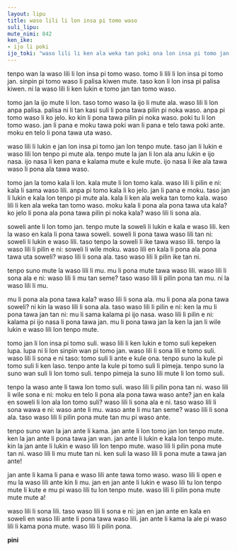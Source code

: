 ```yaml
---  
layout: lipu
title: waso lili li lon insa pi tomo waso
suli_lipu: 
mute_nimi: 842  
ken_ike: 
- ijo li poki
ijo_toki: "waso lili li ken ala weka tan poki ona lon insa pi tomo jan. taso awen la, waso lili li wile sona e ijo mute pi poka ona!"
---
```

 
tenpo wan la waso lili li lon insa pi tomo waso. tomo li lili li lon insa pi tomo jan. sinpin pi tomo waso li palisa kiwen mute. taso kon li lon insa pi palisa kiwen. ni la waso lili li ken lukin e tomo jan tan tomo waso.

tomo jan la ijo mute li lon. taso tomo waso la ijo li mute ala. waso lili li lon anpa palisa. palisa ni li tan kasi suli li pona tawa pilin pi noka waso. anpa pi tomo waso li ko jelo. ko kin li pona tawa pilin pi noka waso. poki tu li lon tomo waso. jan li pana e moku tawa poki wan li pana e telo tawa poki ante. moku en telo li pona tawa uta waso.

waso lili li lukin e jan lon insa pi tomo jan lon tenpo mute. taso jan li lukin e waso lili lon tenpo pi mute ala. tenpo mute la jan li lon ala anu lukin e ijo nasa. ijo nasa li ken pana e kalama mute e kule mute. ijo nasa li ike ala tawa waso li pona ala tawa waso.

tomo jan la tomo kala li lon. kala mute li lon tomo kala. waso lili li pilin e ni: kala li sama waso lili. anpa pi tomo kala li ko jelo. jan li pana e moku. taso jan li lukin e kala lon tenpo pi mute ala. kala li ken ala weka tan tomo kala. waso lili li ken ala weka tan tomo waso. moku kala li pona ala pona tawa uta kala? ko jelo li pona ala pona tawa pilin pi noka kala? waso lili li sona ala.
 
soweli ante li lon tomo jan. tenpo mute la soweli li lukin e kala e waso lili. ken la waso en kala li pona tawa soweli. soweli li pona tawa waso lili tan ni: soweli li lukin e waso lili. taso tenpo la soweli li ike tawa waso lili. tenpo la waso lili li pilin e ni: soweli li wile moku. waso lili en kala li pona ala pona tawa uta soweli? waso lili li sona ala. taso waso lili li pilin ike tan ni.

tenpo suno mute la waso lili li mu. mu li pona mute tawa waso lili. waso lili li sona ala e ni: waso lili li mu tan seme? taso waso lili li pilin pona tan mu. ni la waso lili li mu.
 
mu li pona ala pona tawa kala? waso lili li sona ala. mu li pona ala pona tawa soweli? ni kin la waso lili li sona ala. taso waso lili li pilin e ni: ken la mu li pona tawa jan tan ni: mu li sama kalama pi ijo nasa. waso lili li pilin e ni: kalama pi ijo nasa li pona tawa jan. mu li pona tawa jan la ken la jan li wile lukin e waso lili lon tenpo mute.
 
tomo jan li lon insa pi tomo suli. waso lili li ken lukin e tomo suli kepeken lupa. lupa ni li lon sinpin wan pi tomo jan. waso lili li sona lili e tomo suli. waso lili li sona e ni taso: tomo suli li ante e kule ona. tenpo suno la kule pi tomo suli li ken laso. tenpo ante la kule pi tomo suli li pimeja. tenpo suno la suno wan suli li lon tomo suli. tenpo pimeja la suno lili mute li lon tomo suli.

tenpo la waso ante li tawa lon tomo suli. waso lili li pilin pona tan ni. waso lili li wile sona e ni: moku en telo li pona ala pona tawa waso ante? jan en kala en soweli li lon ala lon tomo suli? waso lili li sona ala e ni. taso waso lili li sona wawa e ni: waso ante li mu. waso ante li mu tan seme? waso lili li sona ala. taso waso lili li pilin pona mute tan mu pi waso ante.

tenpo suno wan la jan ante li kama. jan ante li lon tomo jan lon tenpo mute. ken la jan ante li pona tawa jan wan. jan ante li lukin e kala lon tenpo mute. kin la jan ante li lukin e waso lili lon tenpo mute. waso lili li pilin pona mute tan ni. waso lili li mu mute tan ni. ken suli la waso lili li pona mute a tawa jan ante!

jan ante li kama li pana e waso lili ante tawa tomo waso. waso lili li open e mu la waso lili ante kin li mu. jan en jan ante li lukin e waso lili tu lon tenpo mute li kute e mu pi waso lili tu lon tenpo mute. waso lili li pilin pona mute mute mute a!

waso lili li sona lili. taso waso lili li sona e ni: jan en jan ante en kala en soweli en waso lili ante li pona tawa waso lili. jan ante li kama la ale pi waso lili li kama pona mute. waso lili li pilin pona.
 
**pini**